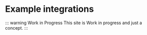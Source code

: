 # Example integrations

::: warning Work in Progress
This site is Work in progress and just a concept.
:::
